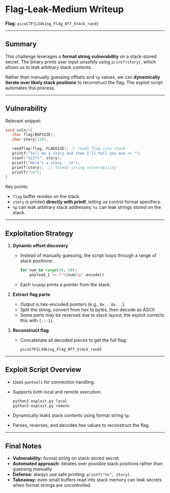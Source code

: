 # Flag-Leak-Medium Writeup

**Flag:** `picoCTF{L34k1ng_Fl4g_0ff_St4ck_rand}`

---

## Summary

This challenge leverages a **format string vulnerability** on a stack-stored secret. The binary prints user input unsafely using `printf(story)`, which allows us to leak arbitrary stack contents.

Rather than manually guessing offsets and `%p` values, we can **dynamically iterate over likely stack positions** to reconstruct the flag. The exploit script automates this process.

---

## Vulnerability

Relevant snippet:

```c
void vuln(){
   char flag[BUFSIZE];
   char story[128];

   readflag(flag, FLAGSIZE); // reads flag into stack
   printf("Tell me a story and then I'll tell you one >> ");
   scanf("%127s", story);
   printf("Here's a story - \n");
   printf(story);  // format string vulnerability
   printf("\n");
}
```

Key points:

* `flag` buffer resides on the stack.
* `story` is printed **directly with printf**, letting us control format specifiers.
* `%p` can leak arbitrary stack addresses; `%s` can leak strings stored on the stack.

---

## Exploitation Strategy

1. **Dynamic offset discovery**

   * Instead of manually guessing, the script loops through a range of stack positions:

     ```python
     for num in range(36, 50):
         payload_1 += f"%{num}$p".encode()
     ```
   * Each `%num$p` prints a pointer from the stack.

2. **Extract flag parts**

   * Output is hex-encoded pointers (e.g., `0x...0x...`).
   * Split the string, convert from hex to bytes, then decode as ASCII.
   * Some parts may be reversed due to stack layout; the exploit corrects this with `[::-1]`.

3. **Reconstruct flag**

   * Concatenate all decoded pieces to get the full flag:

     ```
     picoCTF{L34k1ng_Fl4g_0ff_St4ck_rand}
     ```

---

## Exploit Script Overview

* Uses `pwntools` for connection handling.
* Supports both local and remote execution:

  ```bash
  python3 exploit.py local
  python3 exploit.py remote
  ```
* Dynamically leaks stack contents using format string `%p`.
* Parses, reverses, and decodes hex values to reconstruct the flag.

---

## Final Notes

* **Vulnerability:** format string on stack-stored secret.
* **Automated approach:** iterates over possible stack positions rather than guessing manually.
* **Defense:** always use safe printing: `printf("%s", story)`.
* **Takeaway:** even small buffers read into stack memory can leak secrets when format strings are uncontrolled.
